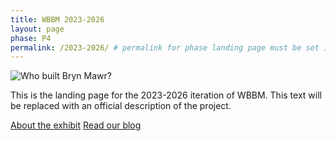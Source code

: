 ```yaml
---
title: WBBM 2023-2026
layout: page
phase: P4
permalink: /2023-2026/ # permalink for phase landing page must be set in front matter
---
```


<section class="container">
    <div class="row">
        <div class="col-4 m-auto">
            <img class="img-fluid" alt="Who built Bryn Mawr?" src="{{ '/assets/images/WBBM-P4.png' | relative_url}}">
        </div>
        <div class="col-8 m-auto">
            <p>This is the landing page for the 2023-2026 iteration of WBBM. This text will be replaced with an official description of the project.</p>
        </div>
    </div>
</section>
<section class="container py-3">
    <div class="row">
        <div class="link-container">
            <a class="link-button mx-1" href="{{ '/2023-2026/about/' | relative_url}}">About the exhibit</a>
            <a class="link-button mx-1" href="{{ '/2023-2026/blog/' | relative_url}}">Read our blog</a>
        </div>
    </div>
</section>